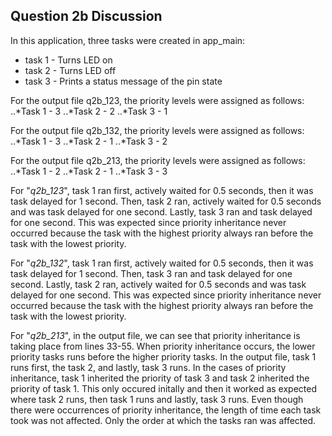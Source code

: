 ## Question 2b Discussion

In this application, three tasks were created in app_main:
* task 1 - Turns LED on
* task 2 - Turns LED off
* task 3 - Prints a status message of the pin state

For the output file q2b_123, the priority levels were assigned as follows:
	..*Task 1 - 3
	..*Task 2 - 2
	..*Task 3 - 1
	
For the output file q2b_132, the priority levels were assigned as follows:
	..*Task 1 - 3
	..*Task 2 - 1
	..*Task 3 - 2
	
For the output file q2b_213, the priority levels were assigned as follows:
	..*Task 1 - 2
	..*Task 2 - 1
	..*Task 3 - 3
	
For "*q2b_123*", task 1 ran first, actively waited for 0.5 seconds, then it was task delayed for 1 second. Then, task 2 ran, actively waited for 0.5 seconds and was task delayed for one second. Lastly, task 3 ran and task delayed for one second. This was expected since priority inheritance never occurred because the task with the highest priority always ran before the task with the lowest priority.

For "*q2b_132*", task 1 ran first, actively waited for 0.5 seconds, then it was task delayed for 1 second. Then, task 3 ran and task delayed for one second. Lastly, task 2 ran, actively waited for 0.5 seconds and was task delayed for one second. This was expected since priority inheritance never occurred because the task with the highest priority always ran before the task with the lowest priority.

For "*q2b_213*", in the output file, we can see that priority inheritance is taking place from lines 33-55. When priority inheritance occurs, the lower priority tasks runs before the higher priority tasks. In the output file, task 1 runs first, the  task 2, and lastly, task 3 runs. In the cases of priority inheritance, task 1 inherited the priority of task 3 and task 2 inherited the priority of task 1. This only occured initally and then it worked as expected where task 2 runs, then task 1 runs and lastly, task 3 runs. Even though there were occurrences of priority inheritance, the length of time each task took was not affected. Only the order at which the tasks ran was affected.
